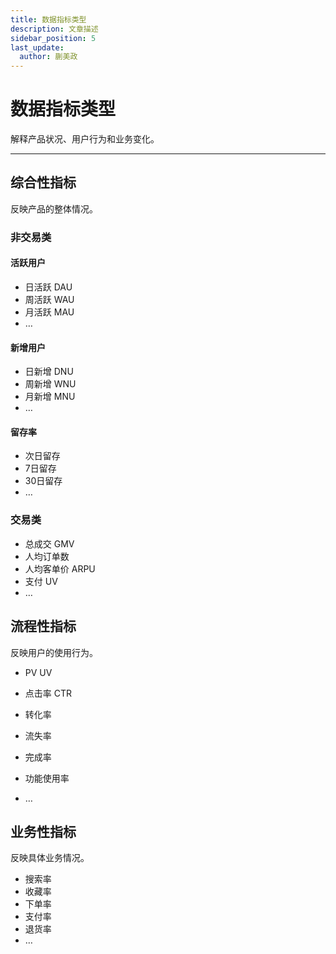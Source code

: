 ```yaml
---
title: 数据指标类型
description: 文章描述
sidebar_position: 5
last_update:
  author: 蒯美政
---
```


# 数据指标类型

解释产品状况、用户行为和业务变化。

------



## 综合性指标

反映产品的整体情况。

### 非交易类

#### 活跃用户

- 日活跃 DAU
- 周活跃 WAU
- 月活跃 MAU
- …

#### 新增用户

- 日新增 DNU
- 周新增 WNU
- 月新增 MNU
- …

#### 留存率

- 次日留存
- 7日留存
- 30日留存
- …

### 交易类

- 总成交 GMV
- 人均订单数
- 人均客单价 ARPU
- 支付 UV
- …

## 流程性指标

反映用户的使用行为。

- PV UV

- 点击率 CTR

- 转化率

- 流失率

- 完成率

- 功能使用率

- …

  

## 业务性指标

反映具体业务情况。

- 搜索率
- 收藏率
- 下单率
- 支付率
- 退货率
- …


